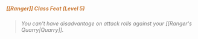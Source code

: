 ##### *<span style="color:rgb(203, 123, 55)">[[Ranger]] Class Feat (Level 5)</span>*

> *<span style="color:rgb(125, 125, 125)">You can't have disadvantage on attack rolls against your [[Ranger's Quarry|Quarry]].</span>*